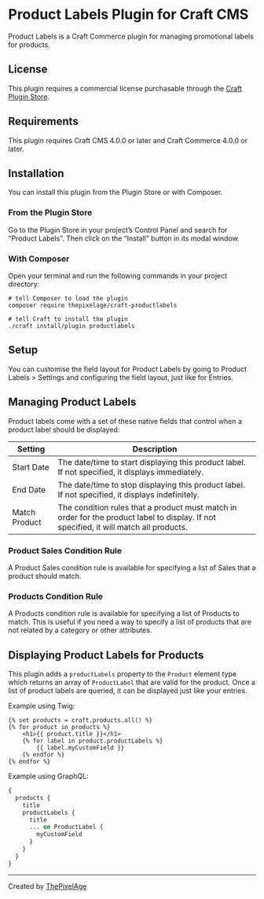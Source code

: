 # Product Labels Plugin for Craft CMS

Product Labels is a Craft Commerce plugin for managing promotional labels for products.

## License

This plugin requires a commercial license purchasable through the [Craft Plugin
Store](https://plugins.craftcms.com/productlabels).


## Requirements

This plugin requires Craft CMS 4.0.0 or later and Craft Commerce 4.0.0 or later.

## Installation

You can install this plugin from the Plugin Store or with Composer.

### From the Plugin Store

Go to the Plugin Store in your project’s Control Panel and search for
“Product Labels”. Then click on the “Install” button in its modal window.

### With Composer

Open your terminal and run the following commands in your project directory:

```
# tell Composer to load the plugin
composer require thepixelage/craft-productlabels

# tell Craft to install the plugin
./craft install/plugin productlabels
```

## Setup

You can customise the field layout for Product Labels by going to Product Labels > Settings and configuring the field layout, just like for Entries.

## Managing Product Labels

Product labels come with a set of these native fields that control when a product label should be displayed:

| Setting       | Description                                                                                                                            |
|---------------|----------------------------------------------------------------------------------------------------------------------------------------|
| Start Date    | The date/time to start displaying this product label. If not specified, it displays immediately.                                       |
| End Date      | The date/time to stop displaying this product label. If not specified, it displays indefinitely.                                       |
| Match Product | The condition rules that a product must match in order for the product label to display. If not specified, it will match all products. |


### Product Sales Condition Rule

A Product Sales condition rule is available for specifying a list of Sales that a product should match.

### Products Condition Rule

A Products condition rule is available for specifying a list of Products to match. This is useful if you need a way to specify a list of products that are not related by a category or other attributes.

## Displaying Product Labels for Products

This plugin adds a `productLabels` property to the `Product` element type which returns an array of `ProductLabel` that are valid for the product. Once a list of product labels are queried, it can be displayed just like your entries.

Example using Twig:

```twig
{% set products = craft.products.all() %}
{% for product in products %}
    <h1>{{ product.title }}</h1>
    {% for label in product.productLabels %}
        {{ label.myCustomField }}
    {% endfor %}
{% endfor %}
```

Example using GraphQL:

```graphql
{
  products {
    title
    productLabels {
      title
      ... on ProductLabel {
        myCustomField
      }
    }
  }
}
```



---

Created by [ThePixelAge](https://www.thepixelage.com)
